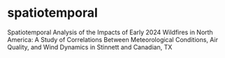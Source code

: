 # spatiotemporal
Spatiotemporal Analysis of the Impacts of Early 2024 Wildfires in North America: A Study of Correlations Between Meteorological Conditions, Air Quality, and Wind Dynamics in Stinnett and Canadian, TX
